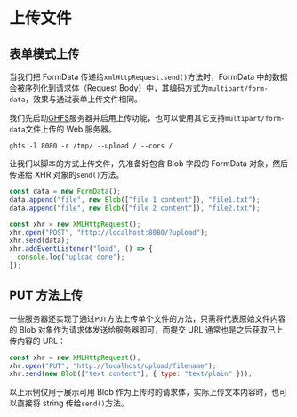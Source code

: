 # 上传文件

## 表单模式上传

当我们把 FormData 传递给`xmlHttpRequest.send()`方法时，FormData 中的数据会被序列化到请求体（Request Body）中，其编码方式为`multipart/form-data`，效果与通过表单上传文件相同。

我们先启动[GHFS](https://github.com/mjpclab/go-http-file-server)服务器并启用上传功能，也可以使用其它支持`multipart/form-data`文件上传的 Web 服务器。

```shell
ghfs -l 8080 -r /tmp/ --upload / --cors /
```

让我们以脚本的方式上传文件，先准备好包含 Blob 字段的 FormData 对象，然后传递给 XHR 对象的`send()`方法。

```javascript
const data = new FormData();
data.append("file", new Blob(["file 1 content"]), "file1.txt");
data.append("file", new Blob(["file 2 content"]), "file2.txt");

const xhr = new XMLHttpRequest();
xhr.open("POST", "http://localhost:8080/?upload");
xhr.send(data);
xhr.addEventListener("load", () => {
  console.log("upload done");
});
```

## PUT 方法上传

一些服务器还实现了通过`PUT`方法上传单个文件的方法，只需将代表原始文件内容的 Blob 对象作为请求体发送给服务器即可，而提交 URL 通常也是之后获取已上传内容的 URL：

```javascript
const xhr = new XMLHttpRequest();
xhr.open("PUT", "http://localhost/upload/filename");
xhr.send(new Blob(["text content"], { type: "text/plain" }));
```

以上示例仅用于展示可用 Blob 作为上传时的请求体，实际上传文本内容时，也可以直接将 string 传给`send()`方法。
